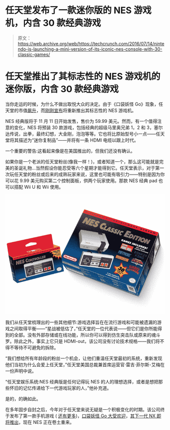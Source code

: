 # 任天堂发布了一款迷你版的 NES 游戏机，内含 30 款经典游戏

> 原文：<https://web.archive.org/web/https://techcrunch.com/2016/07/14/nintendo-is-launching-a-mini-version-of-its-iconic-nes-console-with-30-classic-games/>

# 任天堂推出了其标志性的 NES 游戏机的迷你版，内含 30 款经典游戏

当你走运的时候，为什么不做出取悦大众的决定。由于《口袋妖怪 Go》现象，任天堂的市值[飙升](https://web.archive.org/web/20230225043408/https://techcrunch.com/2016/07/11/pokemon-go-adds-9b-to-nintendos-value-global-rollout-continues-this-week/)，而[刚刚宣布](https://web.archive.org/web/20230225043408/http://www.businesswire.com/news/home/20160714005388/en/Relive-Glories-Nintendo%E2%80%99s-Ultimate-Retro-Gaming-Experience)将重新推出其标志性的 NES 游戏机。

NES 经典版将于 11 月 11 日开始发售，售价为 59.99 美元。然而，有一个值得注意的变化，NES 将预装 30 款游戏，包括经典的超级马里奥兄弟 1，2 和 3，塞尔达传说，出拳，最终幻想，大金刚，泡泡等等。它也将比原始型号小一点——任天堂将其描述为“迷你复制品”——并将有一条 HDMI 电缆以跟上时代。

一个重要的警告:这看起来像是在美国推出的，但我们还没有确认。

如果你是一个老派的任天堂粉丝(像我一样！)，或者知道一个，那么这可能就是完美的圣诞礼物…当然假设你能忍受等六个星期才能得到它。任天堂表示，对于第一次玩任天堂的粉丝或后来的成熟玩家来说，这里也可能有吸引力——特别是因为你可以花 9.99 美元购买第二个控制面板，供两个玩家使用。那款 NES 经典 pad 也可以搭配 Wii U 和 Wii 使用。

![NES_Classic_2](img/72a09444290ab0395b39400fb2b55680.png)

我们从任天堂梳理出的一些其他细节:游戏选择旨在在流行游戏和可能被遗漏的游戏之间取得平衡——“星战被低估了，”任天堂的一位代表说——但它们是你所能得到的全部。没有外部存储或在线功能，所以你可以得到仿生突击队或原来的魂斗罗。除此之外，事实上它只是 HDMI-out，该公司没有讨论技术规格——我们将不得不等待不可避免的拆除。

“我们想给所有年龄段的粉丝一个机会，让他们重温任天堂最初的系统，重新发现他们当初为什么会爱上任天堂，”任天堂美国总裁兼首席运营官·雷吉·菲尔斯-艾梅在一份声明中说。

“任天堂娱乐系统:NES 经典版是任何记得玩 NES 的人的理想选择，或者是想把那些怀旧的记忆传递给下一代游戏玩家的人，”他补充道。

是的，的确如此。

在多年固步自封之后，今年对于任天堂来说无疑是一个积极变化的时期。该公司终于发布了第一款手机游戏 ( [还有更多](https://web.archive.org/web/20230225043408/https://techcrunch.com/2016/04/27/nintendo-unveils-its-next-smartphone-games-to-follow-app-store-hit-miitomo/))，[口袋妖怪 Go 大受欢迎](https://web.archive.org/web/20230225043408/https://techcrunch.com/2016/07/11/the-brilliant-mechanics-of-pokemon-go/)，[其下一代 NX 即将推出](https://web.archive.org/web/20230225043408/https://techcrunch.com/2016/04/27/the-nintendo-nx-will-be-available-in-march-2017/)，现在 NES 正在卷土重来。